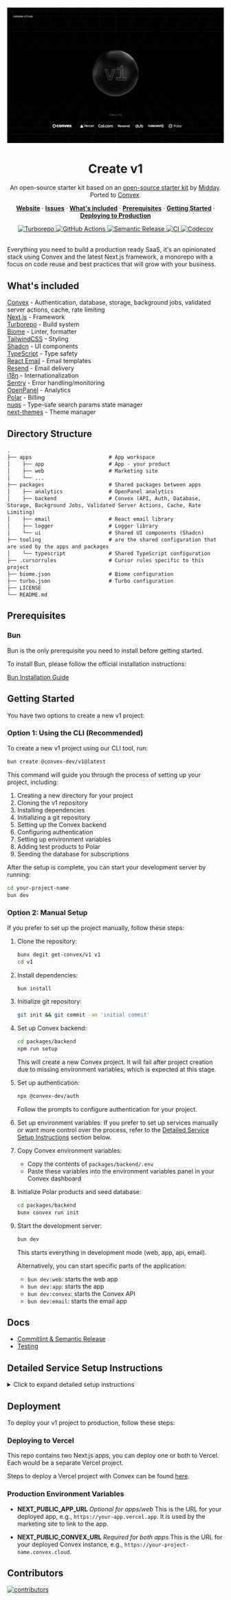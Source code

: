 ![hero](.github/images/image.png)

<div align="center">
  <h1 align="center">
    <b>Create v1</b>
  </h1>
  <div align="center">
    <p>An open-source starter kit based on an
      <a href="https://v1.run">open-source starter kit</a>
      by
      <a href="https://midday.ai">Midday</a>.
      Ported to
      <a href="https://convex.dev">Convex</a>.
    </p>
    <p>
      <a href="https://convex-v1.run"><strong>Website</strong></a> ·
      <a href="https://github.com/get-convex/v1/issues"><strong>Issues</strong></a>
      ·
      <a href="#whats-included"><strong>What's included</strong></a> ·
      <a href="#prerequisites"><strong>Prerequisites</strong></a> ·
      <a href="#getting-started"><strong>Getting Started</strong></a> ·
      <a href="#deployment"><strong>Deploying to Production</strong></a>
    </p>
  </div>
</div>

<div align="center">
  <a href="https://turbo.build/">
    <img
      src="https://img.shields.io/badge/Turborepo-%230F0813.svg?style=flat&logo=Turborepo&logoColor=white"
      alt="Turborepo"
    />
  </a>
  <a href="https://docs.github.com/en/actions">
    <img
      src="https://img.shields.io/badge/github%20actions-%232671E5.svg?style=flat&logo=githubactions&logoColor=white"
      alt="GitHub Actions"
    />
  </a>
  <a href="https://semantic-release.gitbook.io/semantic-release">
    <img
      src="https://img.shields.io/badge/%20%20%F0%9F%93%A6%F0%9F%9A%80-semantic--release-e10079.svg"
      alt="Semantic Release"
    />
  </a>
  <a href="https://github.com/akhenda/v1/actions/workflows/merge.yml">
    <img
      src="https://github.com/akhenda/v1/actions/workflows/merge.yml/badge.svg" alt="CI"
    />
  </a>
  <a href="https://codecov.io/gh/akhenda/v1" >
    <img
      src="https://codecov.io/gh/akhenda/v1/graph/badge.svg?token=7AWIXjWS8m"
      alt="Codecov"
    />
  </a>
  <br />
  <br />
</div>

Everything you need to build a production ready SaaS, it's an opinionated stack
using Convex and the latest Next.js framework, a monorepo with a focus on code
reuse and best practices that will grow with your business.

## What's included

[Convex](https://convex.dev/) - Authentication, database, storage, background jobs, validated server actions, cache, rate limiting<br>
[Next.js](https://nextjs.org/) - Framework<br>
[Turborepo](https://turbo.build) - Build system<br>
[Biome](https://biomejs.dev) - Linter, formatter<br>
[TailwindCSS](https://tailwindcss.com/) - Styling<br>
[Shadcn](https://ui.shadcn.com/) - UI components<br>
[TypeScript](https://www.typescriptlang.org/) - Type safety<br>
[React Email](https://react.email/) - Email templates<br>
[Resend](https://resend.com/) - Email delivery<br>
[i18n](https://next-international.vercel.app/) - Internationalization<br>
[Sentry](https://sentry.io/) - Error handling/monitoring<br>
[OpenPanel](https://openpanel.dev/) - Analytics<br>
[Polar](https://polar.sh) - Billing<br>
[nuqs](https://nuqs.47ng.com/) - Type-safe search params state manager<br>
[next-themes](https://next-themes-example.vercel.app/) - Theme manager<br>

## Directory Structure

```
.
├── apps                         # App workspace
│    ├── app                     # App - your product
│    ├── web                     # Marketing site
│    └── ...
├── packages                     # Shared packages between apps
│    ├── analytics               # OpenPanel analytics
│    ├── backend                 # Convex (API, Auth, Database, Storage, Background Jobs, Validated Server Actions, Cache, Rate Limiting)
│    ├── email                   # React email library
│    ├── logger                  # Logger library
│    └── ui                      # Shared UI components (Shadcn)
├── tooling                      # are the shared configuration that are used by the apps and packages
│    └── typescript              # Shared TypeScript configuration
├── .cursorrules                 # Cursor rules specific to this project
├── biome.json                   # Biome configuration
├── turbo.json                   # Turbo configuration
├── LICENSE
└── README.md
```

## Prerequisites

### Bun

Bun is the only prerequisite you need to install before getting started.

To install Bun, please follow the official installation instructions:

[Bun Installation Guide](https://bun.sh/docs/installation)

## Getting Started

You have two options to create a new v1 project:

### Option 1: Using the CLI (Recommended)

To create a new v1 project using our CLI tool, run:

```bash
bun create @convex-dev/v1@latest
```

This command will guide you through the process of setting up your project, including:

1. Creating a new directory for your project
2. Cloning the v1 repository
3. Installing dependencies
4. Initializing a git repository
5. Setting up the Convex backend
6. Configuring authentication
7. Setting up environment variables
8. Adding test products to Polar
9. Seeding the database for subscriptions

After the setup is complete, you can start your development server by running:

```bash
cd your-project-name
bun dev
```

### Option 2: Manual Setup

If you prefer to set up the project manually, follow these steps:

1. Clone the repository:

   ```bash
   bunx degit get-convex/v1 v1
   cd v1
   ```

2. Install dependencies:

   ```bash
   bun install
   ```

3. Initialize git repository:

   ```bash
   git init && git commit -am 'initial commit'
   ```

4. Set up Convex backend:

   ```bash
   cd packages/backend
   npm run setup
   ```

   This will create a new Convex project. It will fail after project creation due to missing environment variables, which is expected at this stage.

5. Set up authentication:

   ```bash
   npx @convex-dev/auth
   ```

   Follow the prompts to configure authentication for your project.

6. Set up environment variables:
   If you prefer to set up services manually or want more control over the process, refer to the [Detailed Service Setup Instructions](#detailed-service-setup-instructions) section below.

7. Copy Convex environment variables:

   - Copy the contents of `packages/backend/.env`
   - Paste these variables into the environment variables panel in your Convex
     dashboard

8. Initialize Polar products and seed database:

   ```bash
   cd packages/backend
   bunx convex run init
   ```

9. Start the development server:

   ```bash
   bun dev
   ```

   This starts everything in development mode (web, app, api, email).

   Alternatively, you can start specific parts of the application:

   - `bun dev:web`: starts the web app
   - `bun dev:app`: starts the app
   - `bun dev:convex`: starts the Convex API
   - `bun dev:email`: starts the email app

## Docs

- [Commitlint & Semantic Release](./docs/commitlint.md)
- [Testing](./docs/testing.md)

## Detailed Service Setup Instructions

<details>
<summary>Click to expand detailed setup instructions</summary>

If you choose to manually set up services and environment variables, follow these steps for each service:

### Convex

1. Create a new project at <https://dashboard.convex.dev>
2. Obtain your Convex URL from the dashboard under 'Settings' > 'URL & Deploy Key'
3. Add the following to `apps/web/.env` and `apps/app/.env`:

   ```
   # The Convex URL from the dashboard. It should look like 'https://example-123.convex.cloud'
   NEXT_PUBLIC_CONVEX_URL=https://foobar-42.convex.cloud
   ```

### OpenPanel

1. Create an account at <https://openpanel.dev>
2. Create a new project in the OpenPanel dashboard
3. Add the following to `apps/app/.env`:

   ```
   # The secret key from OpenPanel dashboard under 'Settings' > 'Projects'. Starts with 'sec_'
   OPENPANEL_SECRET_KEY=sec_foobarfoobarfoobarfoobar42
   ```

4. Add the following to `apps/web/.env` and `apps/app/.env`:

   ```
   # The client ID from OpenPanel dashboard under 'Settings' > 'Projects'
   NEXT_PUBLIC_OPENPANEL_CLIENT_ID=foo-bar-42-baz-qux-42
   ```

### Sentry

1. Set up a project on <https://sentry.io>
2. Add the following to `apps/app/.env`:

   ```
   # The DSN from Sentry dashboard under 'Settings' > 'Projects' > [Your Project] > 'Client Keys (DSN)'
   NEXT_PUBLIC_SENTRY_DSN=https://foobarfoobar42@foobar42.ingest.sentry.io/42424242

   # The auth token generated in Sentry dashboard under 'Settings' > 'Auth Tokens'
   SENTRY_AUTH_TOKEN=foobarfoobarfoobarfoobarfoobar42

   # Your Sentry organization slug, found in the URL when in your Sentry dashboard
   SENTRY_ORG=your-org-name

   # The name of your Sentry project
   SENTRY_PROJECT=your-project-name
   ```

### Resend

1. Create an account at <https://resend.com>
2. Add the following to `packages/backend/.env`:

   ```
   # The API key from Resend dashboard under 'API Keys'. Starts with 're_'
   RESEND_API_KEY=re_foobarfoobarfoobarfoobarfoobar42

   # (Optional) The email address you want to use as the sender for authentication emails
   # Make sure it's verified in your Resend account under 'Domains'
   RESEND_SENDER_EMAIL_AUTH=auth@yourdomain.com
   ```

### Polar

1. Set up an account at <https://polar.sh>
   _Note: If you're just testing, be sure to switch to Sandbox via the top left dropdown in the dashboard before proceeding._
2. Add the following to `packages/backend/.env`:

   ```
   # Generate this in Polar dashboard under 'Account' > 'Developer settings'
   # Required permissions: 'products:read', 'products:write', 'subscriptions:read'
   POLAR_ACCESS_TOKEN=pat_foobarfoobarfoobarfoobarfoobar42

   # Find this in Polar dashboard under 'Settings'
   POLAR_ORGANIZATION_ID=org_foobarfoobar42

   # Create a webhook in Polar dashboard under 'Settings' > 'Webhooks'
   # The webhook should point to: https://your-convex-deployment.convex.site/events/polar
   POLAR_WEBHOOK_SECRET=whsec_foobarfoobarfoobarfoobarfoobar42
   ```

### Cal.com (Optional)

1. Set up your Cal.com account
2. Add the following to `apps/web/.env`:

   ```
   # Your public Cal.com link, e.g., 'https://cal.com/yourusername'
   NEXT_PUBLIC_CAL_LINK=https://cal.com/your-username
   ```

### Loops (Optional)

1. Set up an account at <https://loops.so>
2. Add the following to `packages/backend/.env`:

   ```
   # The ID of the Loops form you want to use, found in the Loops dashboard
   LOOPS_FORM_ID=foobarfoobar42
   ```

### Google Authentication

1. Set up Google OAuth 2.0 credentials following the guide at <https://support.google.com/cloud/answer/6158849?hl=en>
2. Add the following to `packages/backend/.env`:

   ```
   # The client ID from your Google OAuth 2.0 credentials
   AUTH_GOOGLE_ID=424242424242-foobarfoobarfoobarfoobar42.apps.googleusercontent.com

   # The client secret from your Google OAuth 2.0 credentials
   AUTH_GOOGLE_SECRET=GOCSPX-foobarfoobarfoobarfoobar42
   ```

3. Set up the authorized redirect URI in your Google Cloud Console:
   - Use your Convex deployment's HTTP Actions URL with the path '/api/auth/callback/google'
   - Example: '<https://your-convex-deployment.convex.site/api/auth/callback/google>'
   - You can find your Convex deployment's HTTP Actions URL in the Convex dashboard under 'Settings' > 'URL & Deploy Key'
4. Add both <http://localhost:3000> and <http://localhost:3001> to the list of authorized JavaScript origins for local development.

After setting up all the required services and environment variables, proceed to step 7 in the Getting Started section to copy the Convex environment variables to your Convex dashboard.

For more detailed information on each component, refer to their respective documentation linked in the "What's included" section above.

</details>

## Deployment

To deploy your v1 project to production, follow these steps:

### Deploying to Vercel

This repo contains two Next.js apps, you can deploy one or both to Vercel. Each
would be a separate Vercel project.

Steps to deploy a Vercel project with Convex can be found
[here](https://docs.convex.dev/production/hosting/vercel#deploying-to-vercel).

### Production Environment Variables

- **NEXT_PUBLIC_APP_URL**
  _Optional for apps/web_
  This is the URL for your deployed app, e.g., `https://your-app.vercel.app`.
  It is used by the marketing site to link to the app.

- **NEXT_PUBLIC_CONVEX_URL**
  _Required for both apps_
  This is the URL for your deployed Convex instance, e.g.,
  `https://your-project-name.convex.cloud`.

## Contributors

[![contributors](https://contrib.rocks/image?repo=akhenda/v1)](https://github.com/akhenda/v1/graphs/contributors)
